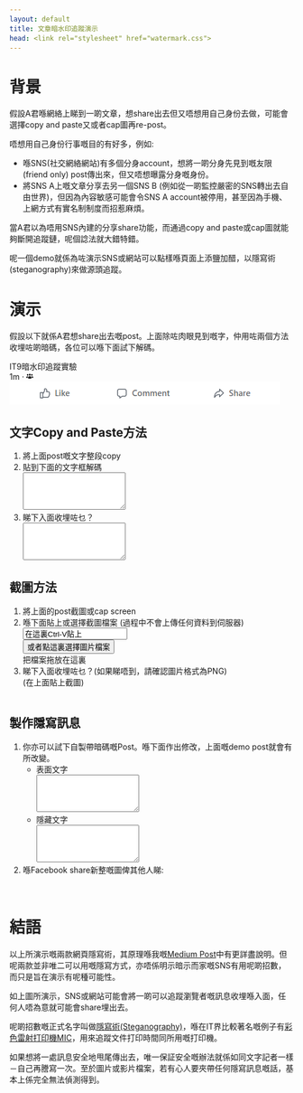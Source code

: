 ```yaml
---
layout: default
title: 文章暗水印追蹤演示
head: <link rel="stylesheet" href="watermark.css">
---
```


# 背景

假設A君喺網絡上睇到一啲文章，想share出去但又唔想用自己身份去做，可能會選擇copy and paste又或者cap圖再re-post。

唔想用自己身份行事嘅目的有好多，例如:
* 喺SNS(社交網絡網站)有多個分身account，想將一啲分身先見到嘅友限(friend only) post傳出來，但又唔想曝露分身嘅身份。
* 將SNS A上嘅文章分享去另一個SNS B (例如從一啲監控嚴密的SNS轉出去自由世界)，但因為內容敏感可能會令SNS A account被停用，甚至因為手機、上網方式有實名制制度而招惹麻煩。

當A君以為唔用SNS內建的分享share功能，而通過copy and paste或cap圖就能夠斷開追蹤鏈，呢個諗法就大錯特錯。

呢一個demo就係為咗演示SNS或網站可以點樣喺頁面上添鹽加醋，以隱寫術(steganography)來做源頭追蹤。

# 演示

假設以下就係A君想share出去嘅post。上面除咗肉眼見到嘅字，仲用咗兩個方法收埋咗啲暗碼，各位可以喺下面試下解碼。

<div id="wm-sns-frame">
  <div id="wm-sns-header">
    <div id="wm-sns-profile-pic"></div>
    <div id="wm-sns-profile-name">IT9暗水印追蹤實驗</div>
    <div id="wm-sns-profile-time">1m · <img src="wm-sns-fof.png"></div>
  </div>
  <div id="wm-sns-content">
    <div id="wm-demo-s"></div>
  </div>
  <div id="wm-sns-footer">
    <div id="wm-sns-footer-buttons">
      <img src="wm-sns-buttons.png">
    </div>
  </div>
</div>

## 文字Copy and Paste方法

1. 將上面post嘅文字整段copy
2. 貼到下面的文字框解碼<br>
   <textarea type="textarea" rows="4" id="wm-text-in"></textarea>
3. 睇下入面收埋咗乜？<br>
   <textarea type="textarea" rows="4" id="wm-text-out"></textarea>

## 截圖方法

1. 將上面的post截圖或cap screen
2. 喺下面貼上或選擇截圖檔案 (過程中不會上傳任何資料到伺服器)<br>
   <div id="wm-img-in">
     <input id="wm-img-text" value="在這裏Ctrl-V貼上">
       <div id="wm-img-file-box">
       <input type="button" onclick="document.getElementById('wm-img-file').click()" value="或者點這裏選擇圖片檔案">
       <div style="height: 0px;width:0px; overflow:hidden;"><input type="file" accept="image/*" id="wm-img-file"></div>
     </div>
     <div id="wm-img-drop-target"><div>把檔案拖放在這裏</div></div>
   </div>
3. 睇下入面收埋咗乜？(如果睇唔到，請確認圖片格式為PNG) <br>
   <div id="wm-img-out">
     <div>(在上面貼上截圖)</div>
     <div><img></div>
   </div>

## 製作隱寫訊息

1. 你亦可以試下自製帶暗碼嘅Post。喺下面作出修改，上面嘅demo post就會有所改變。
   * 表面文字<br>
     <textarea type="textarea" rows="4" id="wm-sim-s"></textarea>
   * 隱藏文字<br>
     <textarea type="textarea" rows="4" id="wm-sim-h"></textarea>
2. 喺Facebook share新整嘅圖俾其他人睇:<br>
   <iframe id="fb-share" width="77" height="28" style="border:none;overflow:hidden" scrolling="no" frameborder="0" allowfullscreen="true" allow="autoplay; clipboard-write; encrypted-media; picture-in-picture; web-share"></iframe>

# 結語

以上所演示嘅兩款網頁隱寫術，其原理喺我嘅<a href="https://medium.com/@it9gamelog/watermark-f86aad9024eb">Medium Post</a>中有更詳盡說明。但呢兩款並非唯二可以用嘅隱寫方式，亦唔係明示暗示而家嘅SNS有用呢啲招數，而只是旨在演示有呢種可能性。

如上圖所演示，SNS或網站可能會將一啲可以追蹤瀏覽者嘅訊息收埋喺入面，任何人唔為意就可能會share埋出去。

呢啲招數嘅正式名字叫做[隱寫術(Steganography)](https://zh.wikipedia.org/zh-hk/%E9%9A%90%E5%86%99%E6%9C%AF)，喺在IT界比較著名嘅例子有[彩色雷射打印機MIC](https://en.wikipedia.org/wiki/Machine_Identification_Code)，用來追蹤文件打印時間同所用嘅打印機。

如果想將一處訊息安全地甩尾傳出去，唯一保証安全嘅辦法就係如同文字記者一樣－自己再謄寫一次。至於圖片或影片檔案，若有心人要夾帶任何隱寫訊息嘅話，基本上係完全無法偵測得到。

<script type="module">
import * as wm from './watermark.js'

const params = new Proxy(new URLSearchParams(window.location.search), {
  get: (searchParams, prop) => searchParams.get(prop),
});

const getIpString = async () => {
  try {
    let r = await wm.getIp()
    let ip = (await r.text()).replace(/^[^.:]+(?:[.:][^.:]+)?/, "xxx.xxx")
    return `你的IP是${ip}。`
  } catch {
  }
  return ''
}

(async () => {
  const simSurfaceDom = document.getElementById('wm-sim-s')
  const simHiddenDom = document.getElementById('wm-sim-h')

  const defaultSurfaceText = "Lorem ipsum dolor sit amet, consectetur adipiscing elit, sed do eiusmod tempor incididunt ut labore et dolore magna aliqua. Ut enim ad minim veniam, quis nostrud exercitation ullamco laboris nisi ut aliquip ex ea commodo consequat. \n\nDuis aute irure dolor in reprehenderit in voluptate velit esse cillum dolore eu fugiat nulla pariatur. Excepteur sint occaecat cupidatat non proident, sunt in culpa qui officia deserunt mollit anim id est laborum."
  const defaultHiddenText = `${await getIpString()}時間是${new Date().toLocaleString()}`
  simSurfaceDom.value = params.s && params.s != '_' ? params.s : defaultSurfaceText
  simHiddenDom.value = params.h && params.h != '_' ? params.h : defaultHiddenText

  const process = () => {
    const surfaceText = simSurfaceDom.value
    const hiddenText = simHiddenDom.value
    const surfaceDom = document.getElementById('wm-demo-s')
    const hiddenDom = document.getElementById('wm-sns-frame')
    let fbButton = document.querySelector('#fb-share')
    const shareSurfaceText = surfaceText == defaultSurfaceText ? '_' : surfaceText
    const shareHiddenText = hiddenText == defaultHiddenText ? '_' : hiddenText
    let url = `https://a.it9.gl/watermarkbot/page/${encodeURIComponent(shareSurfaceText)}/${encodeURIComponent(shareHiddenText)}`
    fbButton.src = `https://www.facebook.com/plugins/share_button.php?href=${encodeURIComponent(url)}&layout=button&size=large&width=77&height=28`
    
    wm.generate(surfaceDom, hiddenDom, surfaceText, hiddenText)
  }
  simSurfaceDom.addEventListener('input', wm.debounce(process))
  simHiddenDom.addEventListener('input', wm.debounce(process))
  process();

  let decryptText = (e) => {
    document.getElementById('wm-text-out').value = wm.decode(e.srcElement.value)
  }
  let decryptImage = (e) => {
    e.preventDefault()
    let files = e.clipboardData?.files || e.dataTransfer?.files || e.srcElement?.files
    wm.decodePaste(files, document.querySelector('#wm-img-out img'))
  }
  document.getElementById('wm-text-in').addEventListener('input', wm.debounce(decryptText))
  document.getElementById('wm-img-in').addEventListener('paste', decryptImage)
  document.getElementById('wm-img-in').addEventListener('drop', decryptImage)
  document.getElementById('wm-img-in').addEventListener('dragover', (e) => {e.preventDefault()})
  document.getElementById('wm-img-file').addEventListener('change', decryptImage)
  let dragend = wm.debounce(() => document.body.classList.remove('dragging'))
  document.addEventListener('dragover', ()=>{
    document.body.classList.add('dragging')
    dragend()
  })
})()


